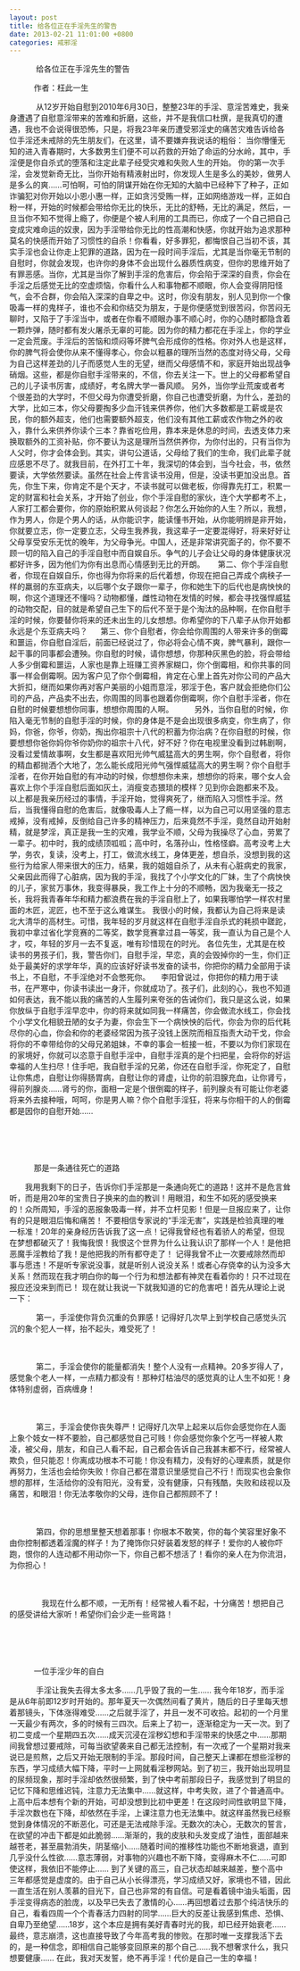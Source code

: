```yaml
---
layout: post
title: 给各位正在手淫先生的警告
date: 2013-02-21 11:01:00 +0800
categories: 戒邪淫
---
```


　　     给各位正在手淫先生的警告 
　　    作者：枉此一生
　　     从12岁开始自慰到2010年6月30日，整整23年的手淫、意淫苦难史，我亲身遭遇了自慰意淫带来的苦难和折磨，这些，并不是我信口杜撰，是我真切的遭遇，我也不会说得很恐怖，只是，将我23年亲历遭受邪淫史的痛苦灾难告诉给各位手淫还未戒除的先生朋友们，在这里，请不要嫌弃我说话的粗俗： 当你懵懂无知的进入青春期时，大多数男生们便不可以药救的开始了命运的分水岭，其中，手淫便是你自杀式的堕落和注定此辈子经受灾难和失败人生的开始。 你的第一次手淫，会发觉新奇无比，当你开始有精液射出时，你发现人生是多么的美妙，做男人是多么的爽……可怕啊，可怕的阴谋开始在你无知的大脑中已经种下了种子，正如诈骗犯对你开始以小恩小惠一样，正如贪污受贿一样，正如网络游戏一样，正如白粉一样，开始的时候都会带给你无比的快乐，无比的舒畅，无比的满足，然后，一旦当你不知不觉得上瘾了，你便是个被人利用的工具而已，你成了一个自己把自己变成灾难命运的奴隶，因为手淫带给你无比的性高潮和快感，你就开始为追求那种莫名的快感而开始了习惯性的自杀！你看看，好多罪犯，都悔恨自己当初不该，其实手淫也会让你走上犯罪的道路，因为在一段时间手淫后，尤其是当你毫无节制的自慰时，你就会发现，也许你的身体不会出现什么器质性病变，但你的思维开始了有罪恶感。当你，尤其是当你了解到手淫的危害后，你会陷于深深的自责，你会在手淫之后感觉无比的空虚烦恼，你看什么人和事物都不顺眼，你人会变得阴阳怪气，会不合群，你会陷入深深的自卑之中。这时，你没有朋友，别人见到你一个像吸毒一样的鬼样子，谁也不会和你结交为朋友，于是你便感觉到很苦闷，你苦闷无聊时，又陷于了手淫当中，或者在你看不顺眼办事不顺心时，你的心随时都隐含着一颗炸弹，随时都有发火屠杀无辜的可能。因为你的精力都花在手淫上，你的学业一定会荒废。手淫后的苦恼和烦闷等坏脾气会形成你的性格。你对外人也是这样，你的脾气将会使你从来不懂得孝心，你会以粗暴的理所当然的态度对待父母，父母为自己这样差劲的儿子而感觉人生的无望，继而父母感情不和，家庭开始出现战争硝烟。这些，都是你自慰手淫带来的，不信，你去关注一下。世上的父母都希望自己的儿子读书厉害，成绩好，考名牌大学一番风顺。 另外，当你学业荒废或者考个很差劲的大学时，不但父母为你遭受折磨，你自己也遭受折磨，为什么，差劲的大学，比如三本，你父母要掏多少血汗钱来供养你，他们大多数都是工薪或是农民，你的额外超支，他们也需要额外超支，他们没有其他工薪或农作物之外的收入，靠什么来供养你读个三本？靠省吃俭用，靠本来是休息的时间，去透支体力来换取额外的工资补贴，你不要认为这是理所当然供养你，为你付出的，只有当你为人父时，你才会体会到。其实，讲句公道话，父母给了我们的生命，我们此辈子就应感恩不尽了。就我目前，在外打工十年，我深切的体会到，当今社会，书，依然要读，大学依然要读。虽然在社会上传言读书没用，但是，没读书更加没出息。首先，你生下来，你肯定不是个天才，不读书就可以做老板，你得靠先打工，积累一定的财富和社会关系，才开始了创业，你个手淫自慰的家伙，连个大学都考不上，人家打工都会要你，你的原始积累从何谈起？你怎么开始你的人生？所以，我想，作为男人，你是个男人的话，从你能识字，能读懂书开始，从你能明辨是非开始，你就要立志，你一定要立志，父母生我养我，我这辈子一定要混得好，将来好好让父母享受安乐无忧的晚年，为父母争光。中国人，还是非常讲究面子的，你不要不顾一切的陷入自己的手淫自慰中而自娱自乐。争气的儿子会让父母的身体健康状况都好许多，因为他们为你有出息而心情感到无比的开朗。      第二、你个手淫自慰者，你现在自娱自乐，你也得为你将来的后代着想，你现在把自己弄成个病秧子一样的羸弱的东亚病夫，以后哪个女子跟你一辈子，你和她生下的后代也是病怏怏的啊，你这个道理还不懂吗？动物都懂，雌性动物在发情的时候，都会寻找强悍威猛的动物交配，目的就是希望自己生下的后代不至于是个淘汰的品种啊，在你自慰手淫的时候，你要替你将来的还未出生的儿女想想。你希望你的下八辈子从你开始都永远是个东亚病夫吗？      第三、你个自慰者，你会给你周围的人带来许多的倒霉和噩运，你自慰自淫后，前面已经说过了，你必将会心情不爽，脾气暴利，跟你一起干事的同事都会遭殃。你自慰的时候，请你想想，你那种灰黑色的脸，将会带给人多少倒霉和噩运，人家也是靠上班赚工资养家糊口，你个倒霉相，和你共事的同事一样会倒霉啊。因为客户见了你个倒霉相，肯定在心里上首先对你公司的产品大大折扣，继而如果你再对客户美丽的小姐而意淫，邪淫于色，客户就会拒绝你们公司的产品，产品卖不出去，你周围的同事也跟着你倒霉啊，你个自慰手淫者，你在自慰的时候要想想你同事，想想你周围的人啊。 　     另外，当你自慰的时候，你陷入毫无节制的自慰手淫的时候，你的身体是不是会出现很多病变，你生病了，你妈，你爸，你爷，你奶，掏出你祖宗十八代的积蓄为你治病？在你自慰的时候，你要想想你爸你妈你爷你奶你的祖宗十八代，好不好？你在电视里没看到过韩剧啊，没看过爱情故事啊，女生都是喜欢阳光帅气威猛高大的男生啊，你个自慰者，将你的精血都抛洒个大地了，怎么能长成阳光帅气强悍威猛高大的男生啊？你个自慰手淫者，在你开始自慰的有冲动的时候，你想想你未来，想想你的将来，哪个女人会喜欢上你个手淫自慰后面如灰土，消瘦变态猥琐的模样？见到你会跑都来不及。 以上都是我亲历经过的事情，手淫开始，觉得爽死了，继而陷入习惯性手淫。然后，当我懂得自慰的危害后，就像吸毒人上了瘾一样，以为自己可以用坚强的意志戒掉，没有戒掉，反倒给自己许多的精神压力，后来竟然不手淫，竟然自动开始射精，就是梦淫，真正是我一生的灾难，我学业不顺，父母为我操尽了心血，劳累了一辈子。初中时，我的成绩顶呱呱；高中时，名落孙山，性格怪癖。高考没考上大学，务农，复读，没考上，打工，做流水线工，身体更差，想自杀，没想到我的这些行为给家人带来很大的压力，结果，我的姐姐自杀了，从未有心脏病史的我家，父亲因此而得了心脏病，因为我的手淫，我找了个小学文化的厂妹，生了个病怏怏的儿子，家贫万事休，我变得暴戾，我工作上十分的不顺畅，因为我毫无一技之长，我将我青春年华和精力都浪费在我的手淫自慰上了，如果我哪怕学一样农村里面的木匠，泥匠，也不至于这么难谋生。 我很小的时候，我都认为自己将来是读北大清华的高材生。可惜，我年轻的岁月就这样在自慰手淫自杀式的耗损中蹉跎，我初中拿过省化学竞赛的二等奖，数学竞赛拿过县一等奖，我一直认为自己是个人才，哎，年轻的岁月一去不复返，唯有珍惜现在的时光。 各位先生，尤其是在校读书的男孩子们，我，警告你们，自慰手淫，早恋，真的会毁掉你的一生，你们正处于最美好的求学年华，真的应该好好读书发奋的读书，你把你的精力全部用于读书上，不自慰，不手淫绝对不会憋死你。     李阳曾说过，你把你的精力用于读书，在严寒中，你读书读出一身汗，你就成功了。孩子们，此刻的心，我也不知道如何表达，我不能以我的痛苦的人生履列来夸张的告诫你们，我只是这么说，如果你放纵于自慰手淫早恋中，你的将来就如同我一样痛苦，你会做流水线工，你会找个小学文化相貌丑陋的女子为妻，你会生下一个病怏怏的后代，你会为你的后代耗尽你的心血，你会和你的老婆经常因为孩子没钱上医院而相互指责大动干戈，你会将你的不幸带给你的父母兄弟姐妹，不幸的事会一桩接一桩，不要以为你们家现在的家境好，你就可以恣意于自慰手淫中，自慰手淫真的是个扫把星，会将你的好运幸福的人生扫尽！住手吧，我自慰手淫的兄弟，你还在自慰手淫，你死定了，自慰让你焦虑，自慰让你得肠胃病，自慰让你的肾虚，让你的前泪腺充血，让你肾亏，得前列腺炎……肾亏的你，面相一定是个很倒霉的样子，前列腺炎有可能让你老婆将来外去接种哦，呵呵，你是男人嘛？你个自慰手淫狂，将来与你相干的人的倒霉都是因你的自慰开始……
　　 
　　 
　　    那是一条通往死亡的道路
　　我用我剩下的日子，告诉你们手淫那是一条通向死亡的道路！这并不是危言耸听，而是用20年的宝贵日子换来的血的教训！用眼泪，和生不如死的感受换来的！众所周知，手淫的恶报象吸毒一样，并不立杆见影！但是一旦报应来了，让你有的只是眼泪后悔和痛苦！ 不要相信专家说的“手淫无害”，实践是检验真理的唯一标准！20年的亲身经历告诉我了这一点！记得我曾经也有着骄人的希望，但现在梦想都破灭了！我悔我恨！我恨这个世界为什么让我认识了那样一个人！是他把恶魔手淫教给了我！是他把我的所有都夺走了！ 记得我曾不止一次要戒除然而却事与愿违！不是听专家说没事，就是听别人说没关系！或者心存侥幸的认为没多大关系！然而现在我才明白你的每一个行为和想法都有神灵在看着你的！只不过现在报应还没来到而已！ 现在就让我说一下就我知道的它的危害吧！首先从理论上说一下：
　　     第一，手淫使你背负沉重的负罪感！记得好几次早上到学校自己感觉头沉沉的象个犯人一样，抬不起头，难受死了！
　　 
　　     第二，手淫会使你的能量都消失！整个人没有一点精神。20多岁得人了，感觉象个老人一样，一点精力都没有！那种灯枯油尽的感觉真的让人生不如死！身体特别虚弱，百病缠身！
　　 
　　     第三，手淫会使你丧失尊严！记得好几次早上起来以后你会感觉你在人面上象个妓女一样不要脸，自己都感觉自己可贱！你会感觉你象个乞丐一样被人欺凌，被父母，朋友，和自己人看不起，自己都会告诉自己我甚末都不行，经常被人欺负，但只能忍！你离成功根本不可能！你没有精力，没有好的心理素质，就是你再努力，生活也会给你失败！你自己都在潜意识里感觉自己不行！而现实也会象你想的那样，生活给你的没有阳光，没有爱，没有健康，只有残酷，失败和歧视以及痛苦，和眼泪！你无法孝敬你的父母，连你自己都照顾不了！
　　 
　　     第四，你的思想里整天想着那事！你根本不敢笑，你的每个笑容里好象不由你控制都透着淫魔的样子！为了掩饰你只好装着发怒的样子！爱你的人被你吓跑，恨你的人连动都不用动你一下，你自己都不想活了！看你的亲人在为你流泪，为你担心！
　　 
　　  　  我现在什么都不顺，一无所有！经常被人看不起，十分痛苦！想把自己的感受讲给大家听！希望你们会少走一些弯路！   
　　 
　　   
　　    一位手淫少年的自白
　　     手淫让我失去得太多太多……几乎毁了我的一生…… 我今年18岁，而手淫是从6年前即12岁时开始的。那年夏天一次偶然间看了黄片，随后的日子里每天想着那镜头，下体涨得难受……之后就手淫了，并且一发不可收拾。起初的一个月里一天最少有两次，多的时候有三四次。后来上了初一，逐渐稳定为一天一次。到了初二变成一个星期四五次……成天沉浸在淫秽幻想和手淫带来的快感之中……那期间我曾想过要戒除，可每当欲望袭来自己都无法控制，有一次戒了一个星期对我来说已是煎熬，之后又开始无限制的手淫。那段时间，自己整天上课都在想些淫秽的东西，学习成绩大幅下降，平时一上网就看淫秽网站。到了初三，我开始出现明显的尿频现象，那时手淫却依然很频繁，到了快中考前那段日子，我感觉到了明显的记忆下降和思维迟钝，注意力无法集中……就这样，中考失败，进了个普通高中。上高中后本想有个新的开始，可却没想到比初中更差！在这段时间性欲明显下降，手淫次数也在下降，却依然在手淫，上课注意力也无法集中。就这样虽然我已经察觉到身体情况的不断恶化，可还是无法戒除手淫。无数次的决心，无数次的誓言，在欲望的冲击下都是如此脆弱……渐渐的，我的皮肤和头发变成了油性，面部越来越苍老，甚至晨勃消失，阴茎缩小……随着时间的推移性功能也不断地衰退，直到几乎没什么性欲……意志薄弱，对事物的兴趣也不断下降，变得麻木不仁……可即使这样，我依旧不能停止…… 到了关键的高三，自己状态却越来越差，整个高中三年都感觉是虚度的。由于自己从小长得漂亮，学习成绩又好，家境也不错，因此一直生活在别人羡慕的目光下，自己也非常的有自信。可是看着镜中油头垢面，因手淫变得病态的脸庞，以及早已失去了激情的心……再回想着过去那个纯洁快乐的自己，看看四周一个个青春活力四射的同学……巨大的反差让我感到焦虑、恐惧、自卑乃至绝望……18岁，这个本应是拥有美好青春时光的我，却已经开始衰老……最终，意志崩溃，这也直接导致了今年高考我的惨败。在那时唯一支撑我活下去的，是一种信念，即相信自己能够变回原来的那个自己……我不想奢求什么，我只想要健康……  在此，我对天发誓，绝不再手淫！代价是自己一生的幸福！
　　 